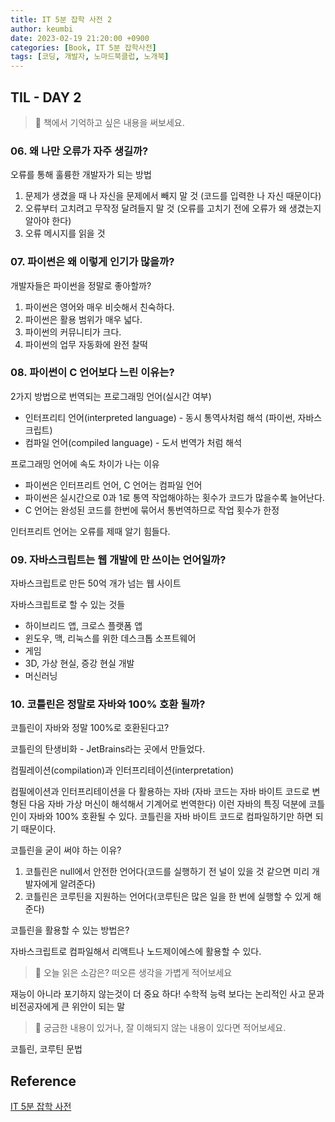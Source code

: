 ```yaml
---
title: IT 5분 잡학 사전 2
author: keumbi
date: 2023-02-19 21:20:00 +0900
categories: [Book, IT 5분 잡학사전]
tags: [코딩, 개발자, 노마드북클럽, 노개북]
---
```


## TIL - DAY 2

> 📝 책에서 기억하고 싶은 내용을 써보세요.

### 06. 왜 나만 오류가 자주 생길까?

오류를 통해 훌륭한 개발자가 되는 방법

1. 문제가 생겼을 때 나 자신을 문제에서 빼지 말 것 (코드를 입력한 나 자신 때문이다)
2. 오류부터 고치려고 무작정 달려들지 말 것 (오류를 고치기 전에 오류가 왜 생겼는지 알아야 한다)
3. 오류 메시지를 읽을 것

### 07. 파이썬은 왜 이렇게 인기가 많을까?

개발자들은 파이썬을 정말로 좋아할까?

1. 파이썬은 영어와 매우 비슷해서 친숙하다.
2. 파이썬은 활용 범위가 매우 넓다.
3. 파이썬의 커뮤니티가 크다.
4. 파이썬의 업무 자동화에 완전 찰떡

### 08. 파이썬이 C 언어보다 느린 이유는?

2가지 방법으로 번역되는 프로그래밍 언어(실시간 여부)

- 인터프리티 언어(interpreted language) - 동시 통역사처럼 해석 (파이썬, 자바스크립트)
- 컴파일 언어(compiled language) - 도서 번역가 처럼 해석

프로그래밍 언어에 속도 차이가 나는 이유
- 파이썬은 인터프리트 언어, C 언어는 컴파일 언어
- 파이썬은 실시간으로 0과 1로 통역 작업해야하는 횟수가 코드가 많을수록 늘어난다.
- C 언어는 완성된 코드를 한번에 묶어서 통번역하므로 작업 횟수가 한정

인터프리트 언어는 오류를 제때 알기 힘들다.

### 09. 자바스크립트는 웹 개발에 만 쓰이는 언어일까?

자바스크립트로 만든 50억 개가 넘는 웹 사이트

자바스크립트로 할 수 있는 것들
- 하이브리드 앱, 크로스 플랫폼 앱
- 윈도우, 맥, 리눅스를 위한 데스크톱 소프트웨어
- 게임
- 3D, 가상 현실, 증강 현실 개발
- 머신러닝

### 10. 코틀린은 정말로 자바와 100% 호환 될까?

코틀린이 자바와 정말 100%로 호환된다고?

코틀린의 탄생비화 - JetBrains라는 곳에서 만들었다.

컴필레이션(compilation)과 인터프리테이션(interpretation)

컴필에이션과 인터프리테이션을 다 활용하는 자바 (자바 코드는 자바 바이트 코드로 변형된 다음 자바 가상 머신이 해석해서 기계어로 번역한다) 이런 자바의 특징 덕분에 코틀인이 자바와 100% 호환될 수 있다. 코틀린을 자바 바이트 코드로 컴파일하기만 하면 되기 때문이다.

코틀린을 굳이 써야 하는 이유?

1. 코틀린은 null에서 안전한 언어다(코드를 실행하기 전 널이 있을 것 같으면 미리 개발자에게 알려준다)
2. 코틀린은 코루틴을 지원하는 언어다(코루틴은 많은 일을 한 번에 실행할 수 있게 해준다)



코틀린을 활용할 수 있는 방법은?

자바스크립트로 컴파일해서 리액트나 노드제이에스에 활용할 수 있다.

> 🤩 오늘 읽은 소감은? 떠오른 생각을 가볍게 적어보세요

재능이 아니라 포기하지 않는것이 더 중요 하다! 수학적 능력 보다는 논리적인 사고 문과 비전공자에게 큰 위안이 되는 말

> 🔖 궁금한 내용이 있거나, 잘 이해되지 않는 내용이 있다면 적어보세요.

코틀린, 코루틴 문법



## Reference

[IT 5분 잡학 사전](https://product.kyobobook.co.kr/detail/S000061897447)
